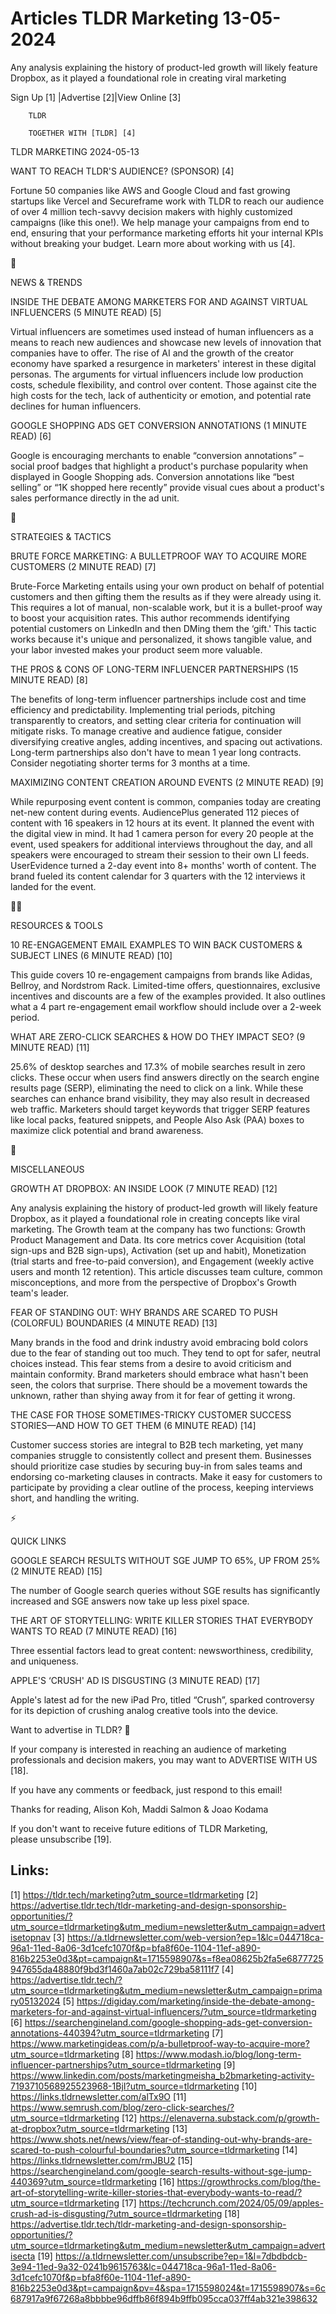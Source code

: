 # Articles TLDR Marketing 13-05-2024

Any analysis explaining the history of product-led growth will likely
feature Dropbox, as it played a foundational role in creating viral
marketing  

 Sign Up [1] |Advertise [2]|View Online [3] 

		TLDR 

		TOGETHER WITH [TLDR] [4]

TLDR MARKETING 2024-05-13

 WANT TO REACH TLDR'S AUDIENCE? (SPONSOR) [4] 

 Fortune 50 companies like AWS and Google Cloud and fast growing
startups like Vercel and Secureframe work with TLDR to reach our
audience of over 4 million tech-savvy decision makers with highly
customized campaigns (like this one!).
We help manage your campaigns from end to end, ensuring that your
performance marketing efforts hit your internal KPIs without
breaking your budget. Learn more about working with us [4].

📱 

NEWS & TRENDS

 INSIDE THE DEBATE AMONG MARKETERS FOR AND AGAINST VIRTUAL INFLUENCERS
(5 MINUTE READ) [5] 

 Virtual influencers are sometimes used instead of human influencers
as a means to reach new audiences and showcase new levels of
innovation that companies have to offer. The rise of AI and the growth
of the creator economy have sparked a resurgence in marketers'
interest in these digital personas. The arguments for virtual
influencers include low production costs, schedule flexibility, and
control over content. Those against cite the high costs for the tech,
lack of authenticity or emotion, and potential rate declines for human
influencers. 

 GOOGLE SHOPPING ADS GET CONVERSION ANNOTATIONS (1 MINUTE READ) [6] 

 Google is encouraging merchants to enable “conversion
annotations” – social proof badges that highlight a product's
purchase popularity when displayed in Google Shopping ads. Conversion
annotations like “best selling” or “1K shopped here recently”
provide visual cues about a product's sales performance directly in
the ad unit. 

🚀 

STRATEGIES & TACTICS

 BRUTE FORCE MARKETING: A BULLETPROOF WAY TO ACQUIRE MORE CUSTOMERS (2
MINUTE READ) [7] 

 Brute-Force Marketing entails using your own product on behalf of
potential customers and then gifting them the results as if they were
already using it. This requires a lot of manual, non-scalable work,
but it is a bullet-proof way to boost your acquisition rates. This
author recommends identifying potential customers on LinkedIn and then
DMing them the ‘gift.' This tactic works because it's unique and
personalized, it shows tangible value, and your labor invested makes
your product seem more valuable. 

 THE PROS & CONS OF LONG-TERM INFLUENCER PARTNERSHIPS (15 MINUTE READ)
[8] 

 The benefits of long-term influencer partnerships include cost and
time efficiency and predictability. Implementing trial periods,
pitching transparently to creators, and setting clear criteria for
continuation will mitigate risks. To manage creative and audience
fatigue, consider diversifying creative angles, adding incentives, and
spacing out activations. Long-term partnerships also don't have to
mean 1 year long contracts. Consider negotiating shorter terms for 3
months at a time. 

 MAXIMIZING CONTENT CREATION AROUND EVENTS (2 MINUTE READ) [9] 

 While repurposing event content is common, companies today are
creating net-new content during events. AudiencePlus generated 112
pieces of content with 16 speakers in 12 hours at its event. It
planned the event with the digital view in mind. It had 1 camera
person for every 20 people at the event, used speakers for additional
interviews throughout the day, and all speakers were encouraged to
stream their session to their own LI feeds. UserEvidence turned a
2-day event into 8+ months' worth of content. The brand fueled its
content calendar for 3 quarters with the 12 interviews it landed for
the event. 

🧑‍💻 

RESOURCES & TOOLS

 10 RE-ENGAGEMENT EMAIL EXAMPLES TO WIN BACK CUSTOMERS & SUBJECT LINES
(6 MINUTE READ) [10] 

 This guide covers 10 re-engagement campaigns from brands like Adidas,
Bellroy, and Nordstrom Rack. Limited-time offers, questionnaires,
exclusive incentives and discounts are a few of the examples provided.
It also outlines what a 4 part re-engagement email workflow should
include over a 2-week period. 

 WHAT ARE ZERO-CLICK SEARCHES & HOW DO THEY IMPACT SEO? (9 MINUTE
READ) [11] 

 25.6% of desktop searches and 17.3% of mobile searches result in zero
clicks. These occur when users find answers directly on the search
engine results page (SERP), eliminating the need to click on a link.
While these searches can enhance brand visibility, they may also
result in decreased web traffic. Marketers should target keywords that
trigger SERP features like local packs, featured snippets, and People
Also Ask (PAA) boxes to maximize click potential and brand awareness. 

🎁 

MISCELLANEOUS

 GROWTH AT DROPBOX: AN INSIDE LOOK (7 MINUTE READ) [12] 

 Any analysis explaining the history of product-led growth will likely
feature Dropbox, as it played a foundational role in creating concepts
like viral marketing. The Growth team at the company has two
functions: Growth Product Management and Data. Its core metrics cover
Acquisition (total sign-ups and B2B sign-ups), Activation (set up and
habit), Monetization (trial starts and free-to-paid conversion), and
Engagement (weekly active users and month 12 retention). This article
discusses team culture, common misconceptions, and more from the
perspective of Dropbox's Growth team's leader. 

 FEAR OF STANDING OUT: WHY BRANDS ARE SCARED TO PUSH (COLORFUL)
BOUNDARIES (4 MINUTE READ) [13] 

 Many brands in the food and drink industry avoid embracing bold
colors due to the fear of standing out too much. They tend to opt for
safer, neutral choices instead. This fear stems from a desire to avoid
criticism and maintain conformity. Brand marketers should embrace what
hasn't been seen, the colors that surprise. There should be a movement
towards the unknown, rather than shying away from it for fear of
getting it wrong. 

 THE CASE FOR THOSE SOMETIMES-TRICKY CUSTOMER SUCCESS STORIES—AND
HOW TO GET THEM (6 MINUTE READ) [14] 

 Customer success stories are integral to B2B tech marketing, yet many
companies struggle to consistently collect and present them.
Businesses should prioritize case studies by securing buy-in from
sales teams and endorsing co-marketing clauses in contracts. Make it
easy for customers to participate by providing a clear outline of the
process, keeping interviews short, and handling the writing. 

⚡ 

QUICK LINKS

 GOOGLE SEARCH RESULTS WITHOUT SGE JUMP TO 65%, UP FROM 25% (2 MINUTE
READ) [15] 

 The number of Google search queries without SGE results has
significantly increased and SGE answers now take up less pixel space. 

 THE ART OF STORYTELLING: WRITE KILLER STORIES THAT EVERYBODY WANTS TO
READ (7 MINUTE READ) [16] 

 Three essential factors lead to great content: newsworthiness,
credibility, and uniqueness. 

 APPLE'S ‘CRUSH' AD IS DISGUSTING (3 MINUTE READ) [17] 

 Apple's latest ad for the new iPad Pro, titled “Crush”, sparked
controversy for its depiction of crushing analog creative tools into
the device. 

Want to advertise in TLDR? 📰

 If your company is interested in reaching an audience of marketing
professionals and decision makers, you may want to ADVERTISE WITH US
[18]. 

 If you have any comments or feedback, just respond to this email! 

Thanks for reading, 
Alison Koh, Maddi Salmon & Joao Kodama 

If you don't want to receive future editions of TLDR Marketing,
please unsubscribe [19]. 

 

Links:
------
[1] https://tldr.tech/marketing?utm_source=tldrmarketing
[2] https://advertise.tldr.tech/tldr-marketing-and-design-sponsorship-opportunities/?utm_source=tldrmarketing&utm_medium=newsletter&utm_campaign=advertisetopnav
[3] https://a.tldrnewsletter.com/web-version?ep=1&lc=044718ca-96a1-11ed-8a06-3d1cefc1070f&p=bfa8f60e-1104-11ef-a890-816b2253e0d3&pt=campaign&t=1715598907&s=f8ea08625b2fa5e6877725947655da48880f9bd3f1460a7ab02c729ba58111f7
[4] https://advertise.tldr.tech/?utm_source=tldrmarketing&utm_medium=newsletter&utm_campaign=primary05132024
[5] https://digiday.com/marketing/inside-the-debate-among-marketers-for-and-against-virtual-influencers/?utm_source=tldrmarketing
[6] https://searchengineland.com/google-shopping-ads-get-conversion-annotations-440394?utm_source=tldrmarketing
[7] https://www.marketingideas.com/p/a-bulletproof-way-to-acquire-more?utm_source=tldrmarketing
[8] https://www.modash.io/blog/long-term-influencer-partnerships?utm_source=tldrmarketing
[9] https://www.linkedin.com/posts/marketingmeisha_b2bmarketing-activity-7193710568925523968-1BjI?utm_source=tldrmarketing
[10] https://links.tldrnewsletter.com/alTx9O
[11] https://www.semrush.com/blog/zero-click-searches/?utm_source=tldrmarketing
[12] https://elenaverna.substack.com/p/growth-at-dropbox?utm_source=tldrmarketing
[13] https://www.shots.net/news/view/fear-of-standing-out-why-brands-are-scared-to-push-colourful-boundaries?utm_source=tldrmarketing
[14] https://links.tldrnewsletter.com/rmJBU2
[15] https://searchengineland.com/google-search-results-without-sge-jump-440369?utm_source=tldrmarketing
[16] https://growthrocks.com/blog/the-art-of-storytelling-write-killer-stories-that-everybody-wants-to-read/?utm_source=tldrmarketing
[17] https://techcrunch.com/2024/05/09/apples-crush-ad-is-disgusting/?utm_source=tldrmarketing
[18] https://advertise.tldr.tech/tldr-marketing-and-design-sponsorship-opportunities/?utm_source=tldrmarketing&utm_medium=newsletter&utm_campaign=advertisecta
[19] https://a.tldrnewsletter.com/unsubscribe?ep=1&l=7dbdbdcb-3e94-11ed-9a32-0241b9615763&lc=044718ca-96a1-11ed-8a06-3d1cefc1070f&p=bfa8f60e-1104-11ef-a890-816b2253e0d3&pt=campaign&pv=4&spa=1715598024&t=1715598907&s=6c687917a9f67268a8bbbbe96dffb86f894b9ffb095cca037ff4ab321e398632